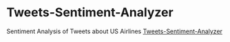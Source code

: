 # Tweets-Sentiment-Analyzer
Sentiment Analysis of Tweets about US Airlines 
[Tweets-Sentiment-Analyzer](https://tweets-sentiment-analyzer-case.herokuapp.com/)
